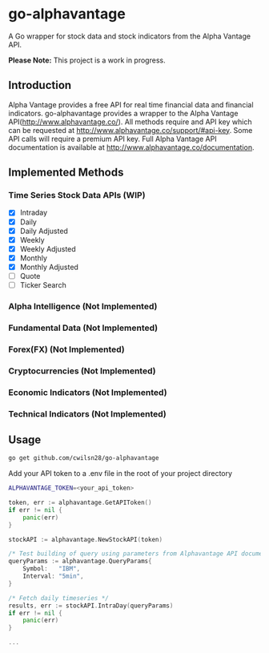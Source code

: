 # go-alphavantage

A Go wrapper for stock data and stock indicators from the Alpha Vantage API.

**Please Note:** This project is a work in progress.

## Introduction

Alpha Vantage provides a free API for real time financial data and financial
indicators. go-alphavantage provides a wrapper to the Alpha Vantage
API(http://www.alphavantage.co/). All methods require and API key which can be
requested at http://www.alphavantage.co/support/#api-key. Some API calls will
require a premium API key. Full Alpha Vantage API documentation is available at
http://www.alphavantage.co/documentation.

## Implemented Methods

### Time Series Stock Data APIs (WIP)
- [x] Intraday
- [x] Daily
- [x] Daily Adjusted
- [x] Weekly
- [x] Weekly Adjusted
- [x] Monthly
- [x] Monthly Adjusted
- [ ] Quote
- [ ] Ticker Search

### Alpha Intelligence (Not Implemented)

### Fundamental Data (Not Implemented)

### Forex(FX) (Not Implemented)

### Cryptocurrencies (Not Implemented)

### Economic Indicators (Not Implemented)

### Technical Indicators (Not Implemented)

## Usage

```bash
go get github.com/cwilsn28/go-alphavantage
```

Add your API token to a .env file in the root of your project directory
```bash
ALPHAVANTAGE_TOKEN=<your_api_token>
```

```go
token, err := alphavantage.GetAPIToken()
if err != nil {
    panic(err)
}

stockAPI := alphavantage.NewStockAPI(token)

/* Test building of query using parameters from Alphavantage API documentation. */
queryParams := alphavantage.QueryParams{
    Symbol:   "IBM",
    Interval: "5min",
}

/* Fetch daily timeseries */
results, err := stockAPI.IntraDay(queryParams)
if err != nil {
    panic(err)
}

...
```